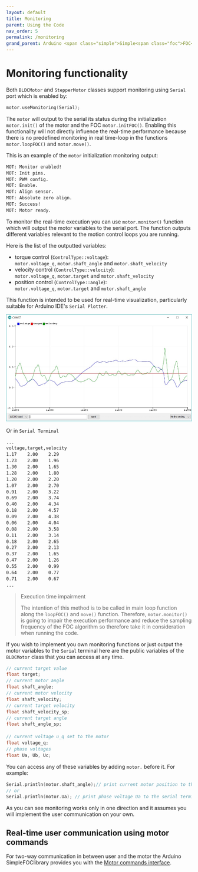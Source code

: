 ```yaml
---
layout: default
title: Monitoring
parent: Using the Code
nav_order: 5
permalink: /monitoring
grand_parent: Arduino <span class="simple">Simple<span class="foc">FOC</span>library</span> 
---
```



# Monitoring functionality

Both `BLDCMotor` and `StepperMotor` classes support monitoring using `Serial` port which is enabled by:
```cpp
motor.useMonitoring(Serial);
```

The `motor` will output to the serial its status during the initialization `motor.init()` of the motor and the FOC `motor.initFOC()`. Enabling this functionality will not directly influence the real-time performance because there is no predefined monitoring in real time-loop in the functions `motor.loopFOC()` and `motor.move()`.

This is an example of the `motor` initialization monitoring output:
```sh
MOT: Monitor enabled!
MOT: Init pins.
MOT: PWM config.
MOT: Enable.
MOT: Align sensor.
MOT: Absolute zero align.
MOT: Success!
MOT: Motor ready.
```

To monitor the real-time execution you can use `motor.monitor()` function which will output the motor variables to the serial port. The function outputs different variables relevant to the motion control loops you are running. 

Here is the list of the outputted variables:
- torque control (`ControlType::voltage`): <br>
`motor.voltage_q`, `motor.shaft_angle` and `motor.shaft_velocity`  
- velocity control (`ControlType::velocity`): <br> `motor.voltage_q`, `motor.target` and `motor.shaft_velocity`
- position control (`ControlType::angle`):  <br>`motor.voltage_q`, `motor.target` and `motor.shaft_angle`

This function is intended to be used for real-time visualization, particularly suitable for Arduino IDE's `Serial Plotter`.

<img class="width60" src="extras/Images/plotter.jpg">

Or in `Serial Terminal`
```sh
...
voltage,target,velocity
1.17	2.00	2.29
1.23	2.00	1.96
1.30	2.00	1.65
1.28	2.00	1.80
1.20	2.00	2.20
1.07	2.00	2.70
0.91	2.00	3.22
0.69	2.00	3.74
0.40	2.00	4.34
0.18	2.00	4.57
0.09	2.00	4.38
0.06	2.00	4.04
0.08	2.00	3.58
0.11	2.00	3.14
0.18	2.00	2.65
0.27	2.00	2.13
0.37	2.00	1.65
0.47	2.00	1.26
0.55	2.00	0.99
0.64	2.00	0.77
0.71	2.00	0.67
...
```

<blockquote class="warning"><p class="heading"> Execution time impairment</p>
The intention of this method is to be called in main loop function along the <code class="highlighter-rouge">loopFOC()</code> and <code class="highlighter-rouge">move()</code> function. Therefore, <code class="highlighter-rouge">motor.monitor()</code> is going to impair the execution performance and reduce the sampling frequency of the FOC algorithm so therefore take it in consideration when running the code.  </blockquote>

If you wish to implement you own monitoring functions or just output the motor variables to the `Serial` terminal here are the public variables of the `BLDCMotor` class that you can access at any time.
```cpp
// current target value
float target;
// current motor angle
float shaft_angle;
// current motor velocity 
float shaft_velocity;
// current target velocity
float shaft_velocity_sp;
// current target angle
float shaft_angle_sp;

// current voltage u_q set to the motor
float voltage_q;
// phase voltages 
float Ua, Ub, Uc;

```
You can access any of these variables by adding `motor.` before it. For example:
```cpp
Serial.println(motor.shaft_angle);// print current motor position to the serial terminal
// or
Serial.println(motor.Ua); // print phase voltage Ua to the serial terminal
```

As you can see monitoring works only in one direction and it assumes you will implement the user communication on your own.

## Real-time user communication using motor commands
  
For two-way communication in between user and the motor the Arduino <span class="simple">Simple<span class="foc">FOC</span>library</span>  provides you with the [Motor commands interface](communication).